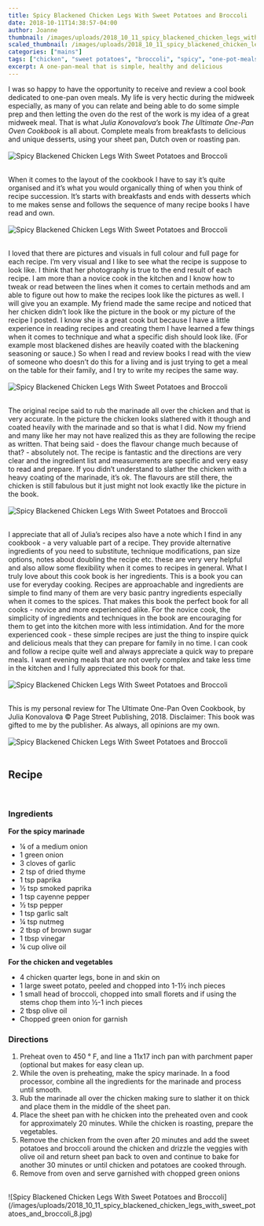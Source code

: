 ```yaml
---
title: Spicy Blackened Chicken Legs With Sweet Potatoes and Broccoli
date: 2018-10-11T14:38:57-04:00
author: Joanne
thumbnail: /images/uploads/2018_10_11_spicy_blackened_chicken_legs_with_sweet_potatoes_and_broccoli_1.jpg
scaled_thumbnail: /images/uploads/2018_10_11_spicy_blackened_chicken_legs_with_sweet_potatoes_and_broccoli_0.jpg
categories: ["mains"]
tags: ["chicken", "sweet potatoes", "broccoli", "spicy", "one-pot-meals"]
excerpt: A one-pan-meal that is simple, healthy and delicious
---
```


I was so happy to have the opportunity to receive and review a cool book dedicated to one-pan oven meals. My life is very hectic during the midweek especially, as many of you can relate and being able to do some simple prep and then letting the oven do the rest of the work is my idea of a great midweek meal. That is what _Julia Konovalova’s_ book _The Ultimate One-Pan Oven Cookbook_ is all about. Complete meals from breakfasts to delicious and unique desserts, using your sheet pan, Dutch oven or roasting pan.
</br>
</br>
![Spicy Blackened Chicken Legs With Sweet Potatoes and Broccoli](/images/uploads/2018_10_11_spicy_blackened_chicken_legs_with_sweet_potatoes_and_broccoli_2.jpg)
</br>
</br>

When it comes to the layout of the cookbook I have to say it’s quite organised and it’s what you would organically thing of when you think of recipe succession. It’s starts with breakfasts and ends with desserts which to me makes sense and follows the sequence of many recipe books I have read and own.
</br>
</br>
![Spicy Blackened Chicken Legs With Sweet Potatoes and Broccoli](/images/uploads/2018_10_11_spicy_blackened_chicken_legs_with_sweet_potatoes_and_broccoli_3.jpg)
</br>
</br>

I loved that there are pictures and visuals in full colour and full page for each recipe. I’m very visual and I like to see what the recipe is suppose to look like. I think that her photography is true to the end result of each recipe. I am more than a novice cook in the kitchen and I know how to tweak or read between the lines when it comes to certain methods and am able to figure out how to make the recipes look like the pictures as well. I will give you an example. My friend made the same recipe and noticed that her chicken didn’t look like the picture in the book or my picture of the recipe I posted. I know she is a great cook but because I have a little experience in reading recipes and creating them I have learned a few things when it comes to technique and what a specific dish should look like. (For example most blackened dishes are heavily coated with the blackening seasoning or sauce.) So when I read and review books I read with the view of someone who doesn’t do this for a living and is just trying to get a meal on the table for their family, and I try to write my recipes the same way.
</br>
</br>
![Spicy Blackened Chicken Legs With Sweet Potatoes and Broccoli](/images/uploads/2018_10_11_spicy_blackened_chicken_legs_with_sweet_potatoes_and_broccoli_4.jpg)
</br>
</br>

The original recipe said to rub the marinade all over the chicken and that is very accurate. In the picture the chicken looks slathered with it though and coated heavily with the marinade and so that is what I did. Now my friend and many like her may not have realized this as they are following the recipe as written. That being said - does the flavour change much because of that? - absolutely not. The recipe is fantastic and the directions are very clear and the ingredient list and measurements are specific and very easy to read and prepare. If you didn’t understand to slather the chicken with a heavy coating of the marinade, it’s ok. The flavours are still there, the chicken is still fabulous but it just might not look exactly like the picture in the book.
</br>
</br>
![Spicy Blackened Chicken Legs With Sweet Potatoes and Broccoli](/images/uploads/2018_10_11_spicy_blackened_chicken_legs_with_sweet_potatoes_and_broccoli_5.jpg)
</br>
</br>

I appreciate that all of Julia’s recipes also have a note which I find in any cookbook - a very valuable part of a recipe. They provide alternative ingredients of you need to substitute, technique modifications, pan size options, notes about doubling the recipe etc. these are very very helpful and also allow some flexibility when it comes to recipes in general. What I truly love about this cook book is her ingredients. This is a book you can use for everyday cooking. Recipes are approachable and ingredients are simple to find many of them are very basic pantry ingredients especially when it comes to the spices. That makes this book the perfect book for all cooks - novice and more experienced alike. For the novice cook, the simplicity of ingredients and techniques in the book are encouraging for them to get into the kitchen more with less intimidation. And for the more experienced cook - these simple recipes are just the thing to inspire quick and delicious meals that they can prepare for family in no time. I can cook and follow a recipe quite well and always appreciate a quick way to prepare meals. I want evening meals that are not overly complex and take less time in the kitchen and I fully appreciated this book for that.
</br>
</br>
![Spicy Blackened Chicken Legs With Sweet Potatoes and Broccoli](/images/uploads/2018_10_11_spicy_blackened_chicken_legs_with_sweet_potatoes_and_broccoli_6.jpg)
</br>
</br>

This is my personal review for The Ultimate One-Pan Oven Cookbook, by Julia Konovalova © Page Street Publishing, 2018. Disclaimer: This book was gifted to me by the publisher. As always, all opinions are my own.
</br>
</br>
![Spicy Blackened Chicken Legs With Sweet Potatoes and Broccoli](/images/uploads/2018_10_11_spicy_blackened_chicken_legs_with_sweet_potatoes_and_broccoli_7.jpg)
</br>
</br>

## Recipe
</br>

### Ingredients 

__For the spicy marinade__

* &frac14; of a medium onion
* 1 green onion 
* 3 cloves of garlic
* 2 tsp of dried thyme 
* 1 tsp paprika 
* &frac12; tsp smoked paprika
* 1 tsp cayenne pepper 
* &frac12; tsp pepper 
* 1 tsp garlic salt 
* &frac14; tsp nutmeg
* 2 tbsp of brown sugar 
* 1 tbsp vinegar 
* &frac14; cup olive oil

__For the chicken and vegetables__

* 4 chicken quarter legs, bone in and skin on 
* 1 large sweet potato, peeled and chopped into 1-1&frac12; inch pieces 
* 1 small head of broccoli, chopped into small florets and if using the stems chop them into &frac12;-1 inch pieces
* 2 tbsp olive oil 
* Chopped green onion for garnish 

### Directions

1. Preheat oven to 450 &deg; F, and line a  11x17 inch pan with parchment paper (optional but makes for easy clean up.
1. While the oven is preheating, make the spicy marinade. In a food processor, combine all the ingredients for the marinade and process until smooth.
1. Rub the marinade all over the chicken making sure to slather it on thick and place them in the middle of the sheet pan. 
1. Place the sheet pan with he chicken into the preheated oven and cook for approximately 20 minutes. While the chicken is roasting, prepare the vegetables. 
1. Remove the chicken from the oven after 20 minutes and add the sweet potatoes and broccoli around the chicken and drizzle the veggies with olive oil and return sheet pan back to oven and continue to bake for another 30 minutes or until chicken and potatoes are cooked through. 
1. Remove from oven and serve garnished with chopped green onions 

</br>
![Spicy Blackened Chicken Legs With Sweet Potatoes and Broccoli](/images/uploads/2018_10_11_spicy_blackened_chicken_legs_with_sweet_potatoes_and_broccoli_8.jpg)

